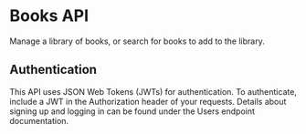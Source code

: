 # Books API
Manage a library of books, or search for books to add to the library.
## Authentication
This API uses JSON Web Tokens (JWTs) for authentication. To authenticate, include a JWT in the Authorization header of your requests. Details about signing up and logging in can be found under the Users endpoint documentation.
